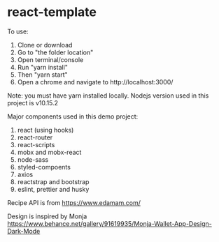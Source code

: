 # react-template

To use:

1. Clone or download
2. Go to "the folder location"
3. Open terminal/console
4. Run "yarn install"
5. Then "yarn start"
6. Open a chrome and navigate to http://localhost:3000/

Note: you must have yarn installed locally. Nodejs version used in this project is v10.15.2

Major components used in this demo project:

1. react (using hooks)
2. react-router
3. react-scripts
4. mobx and mobx-react
5. node-sass
6. styled-compoents
7. axios
8. reactstrap and bootstrap
9. eslint, prettier and husky

Recipe API is from https://www.edamam.com/

Design is inspired by Monja
https://www.behance.net/gallery/91619935/Monja-Wallet-App-Design-Dark-Mode
